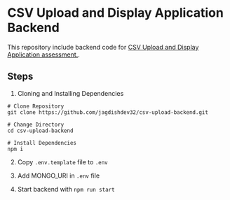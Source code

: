 # CSV Upload and Display Application Backend

This repository include backend code for [CSV Upload and Display Application assessment.](./csv-file-upload.pdf).

## Steps

1. Cloning and Installing Dependencies

```
# Clone Repository
git clone https://github.com/jagdishdev32/csv-upload-backend.git

# Change Directory
cd csv-upload-backend

# Install Dependencies
npm i
```

2. Copy `.env.template` file to `.env`

3. Add MONGO_URI in `.env` file

4. Start backend with `npm run start`
